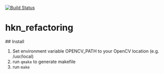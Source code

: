 [![Build Status](https://travis-ci.org/jsrois/hkn_refactoring.svg?branch=master)](https://travis-ci.org/jsrois/hkn_refactoring)

# hkn_refactoring


## Install

1. Set environment variable OPENCV_PATH to your OpenCV location (e.g. /usr/local)
2. run `qmake` to generate makefile 
3. run `make`
